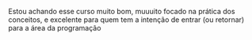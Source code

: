 Estou achando esse curso muito bom, muuuito focado na prática dos conceitos, e excelente para quem tem a intenção de entrar (ou retornar) para a área da programação